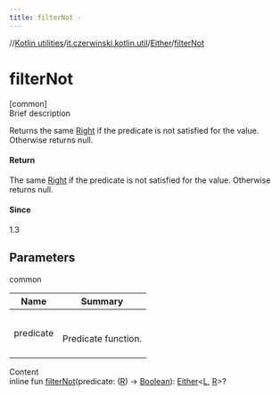 ```yaml
---
title: filterNot -
---
```

//[Kotlin utilities](../../index.html)/[it.czerwinski.kotlin.util](../index.html)/[Either](index.html)/[filterNot](filter-not.html)



# filterNot  
[common]  
Brief description  


Returns the same [Right](../-right/index.html) if the predicate is not satisfied for the value. Otherwise returns null.



#### Return  


The same [Right](../-right/index.html) if the predicate is not satisfied for the value. Otherwise returns null.



#### Since  


1.3



## Parameters  
  
common  
  
|  Name|  Summary| 
|---|---|
| predicate| <br><br>Predicate function.<br><br>
  
  
Content  
inline fun [filterNot](filter-not.html)(predicate: ([R](index.html)) -> [Boolean](https://kotlinlang.org/api/latest/jvm/stdlib/kotlin/-boolean/index.html)): [Either](index.html)<[L](index.html), [R](index.html)>?  



